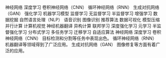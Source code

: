 神经网络
深度学习
卷积神经网络（CNN）
循环神经网络（RNN）
生成对抗网络（GAN）
强化学习
机器学习模型
监督学习
无监督学习
半监督学习
增强学习
数据挖掘
自然语言处理（NLP）
语音识别
图像识别
推荐算法
数据可视化
模型压缩
并行计算
计算机视觉
神经机器翻译
异构计算
联邦学习
深度强化学习
元学习
半监督强化学习
分布式学习
多任务学习
迁移学习
自适应算法
神经网络
深度学习
卷积神经网络（CNN）
目标检测和分割等任务中表现出色。
循环神经网络（RNN）
机器翻译等领域得到了广泛应用。
生成对抗网络（GAN）
图像修复等方面有着广泛的应用。